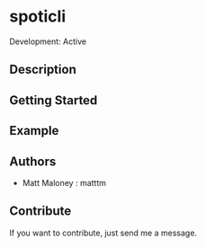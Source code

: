 # spoticli

Development: Active

## Description

## Getting Started

## Example

## Authors

-   Matt Maloney : matttm

## Contribute

If you want to contribute, just send me a message.
